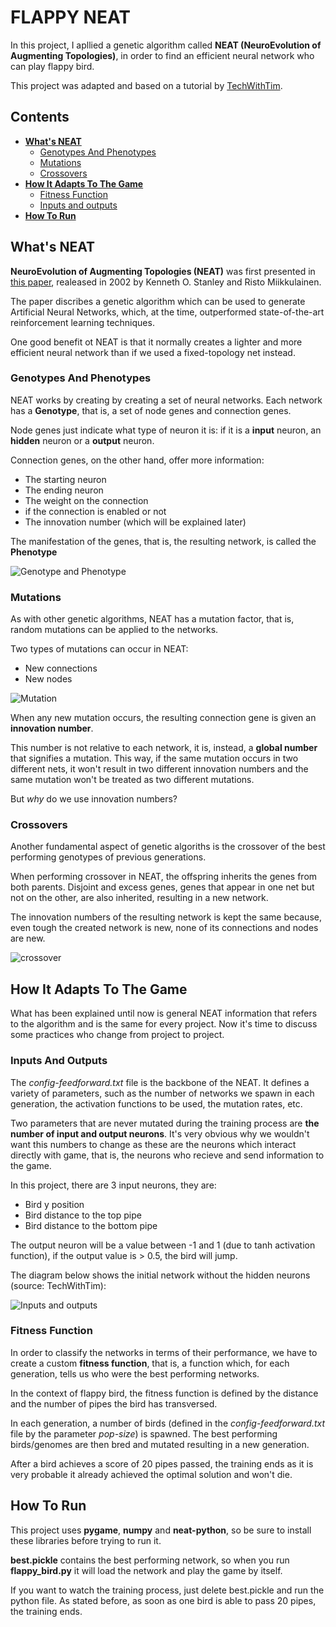 # FLAPPY NEAT
In this project, I apllied a genetic algorithm called **NEAT (NeuroEvolution of Augmenting Topologies)**, in order to find an efficient neural network who can play flappy bird.

This project was adapted and based on a tutorial by [TechWithTim](https://techwithtim.net).

## Contents
 - **[What's NEAT](#what's-nEAT)**
    - [Genotypes And Phenotypes](#genotypes-and-phenotypes)
    - [Mutations](#mutations)
    - [Crossovers](#crossovers)
 - **[How It Adapts To The Game](#how-it-adapts-to-the-game)**
    - [Fitness Function](#fitness-function)
    - [Inputs and outputs](#inputs-and-outputs)
 - **[How To Run](#how-to-run)**
 
 ## What's NEAT
**NeuroEvolution of Augmenting Topologies (NEAT)** was first presented in [this paper](http://nn.cs.utexas.edu/downloads/papers/stanley.cec02.pdf), realeased in 2002 by Kenneth O. Stanley and Risto Miikkulainen.
 
 The paper discribes a genetic algorithm which can be used to generate Artificial Neural Networks, which, at the time, outperformed state-of-the-art reinforcement learning techniques.
 
 One good benefit ot NEAT is that it normally creates a lighter and more efficient neural network than if we used a fixed-topology net instead.

### Genotypes And Phenotypes
NEAT works by creating by creating a set of neural networks. Each network has a **Genotype**, that is, a set of node genes and connection genes.

Node genes just indicate what type of neuron it is: if it is a **input** neuron, an **hidden** neuron or a **output** neuron.

Connection genes, on the other hand, offer more information:
 - The starting neuron
 - The ending neuron
 - The weight on the connection
 - if the connection is enabled or not
 - The innovation number (which will be explained later)

The manifestation of the genes, that is, the resulting network, is called the **Phenotype**

![Genotype and Phenotype](Readme_imgs/genotype_and_phenotype.png)

### Mutations
As with other genetic algorithms, NEAT has a mutation factor, that is, random mutations can be applied to the networks.

Two types of mutations can occur in NEAT:
 - New connections
 - New nodes

![Mutation](Readme_imgs/mutation.jpg) 

When any new mutation occurs, the resulting connection gene is given an **innovation number**. 

This number is not relative to each network, it is, instead, a **global number** that signifies a mutation. This way, if the same mutation occurs in two different nets, it won't result in two different innovation numbers and the same mutation won't be treated as two different mutations.

But *why* do we use innovation numbers?

### Crossovers

Another fundamental aspect of genetic algoriths is the crossover of the best performing genotypes of previous generations. 

When performing crossover in NEAT, the offspring inherits the genes from both parents. Disjoint and excess genes, genes that appear in one net but not on the other, are also inherited, resulting in a new network. 

The innovation numbers of the resulting network is kept the same because, even tough the created network is new, none of its connections and nodes are new.


![crossover](Readme_imgs/crossover.png)

## How It Adapts To The Game
What has been explained until now is general NEAT information that refers to the algorithm and is the same for every project. Now it's time to discuss some practices who change from project to project. 
### Inputs And Outputs
The *config-feedforward.txt* file is the backbone of the NEAT. It defines a variety of parameters, such as the number of networks we spawn in each generation, the activation functions to be used, the mutation rates, etc.

Two parameters that are never mutated during the training process are **the number of input and output neurons**. It's very obvious why we wouldn't want this numbers to change as  these are the neurons which interact directly with game, that is, the neurons who recieve and send information to the game.

In this project, there are 3 input neurons, they are:
 - Bird y position
 - Bird distance to the top pipe
 - Bird distance to the bottom pipe 
 
The output neuron will be a value between -1 and 1 (due to tanh activation function), if the output value is > 0.5, the bird will jump.

The diagram below shows the initial network without the hidden neurons (source: TechWithTim): 

![Inputs and outputs](Readme_imgs/inputs_outputs.jpg)

### Fitness Function
 In order to classify the networks in terms of their performance, we have to create a custom **fitness function**, that is, a function which, for each generation, tells us who were the best performing networks.
 
In the context of flappy bird, the fitness function is defined by the distance and the number of pipes the bird has transversed.
 
In each generation, a number of birds (defined in the *config-feedforward.txt* file by the parameter *pop-size*) is spawned. The best performing birds/genomes are then bred and mutated resulting in a new generation.

After a bird achieves a score of 20 pipes passed, the training ends as it is very probable it already achieved the optimal solution and won't die.


## How To Run

This project uses **pygame**, **numpy** and **neat-python**, so be sure to install these libraries before trying to run it.

**best.pickle** contains the best performing network, so when you run **flappy_bird.py** it will load the network and play the game by itself. 

If you want to watch the training process, just delete best.pickle and run the python file. As stated before, as soon as one bird is able to pass 20 pipes, the training ends.







 